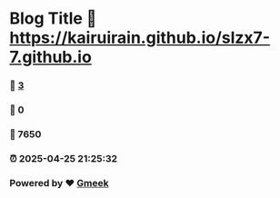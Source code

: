 # Blog Title :link: https://kairuirain.github.io/slzx7-7.github.io 
### :page_facing_up: [3](https://kairuirain.github.io/slzx7-7.github.io/tag.html) 
### :speech_balloon: 0 
### :hibiscus: 7650 
### :alarm_clock: 2025-04-25 21:25:32 
### Powered by :heart: [Gmeek](https://github.com/Meekdai/Gmeek)
